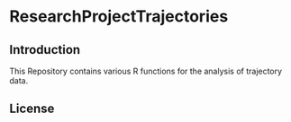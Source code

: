 # ResearchProjectTrajectories

## Introduction

This Repository contains various R functions for the analysis of trajectory data.

## License
